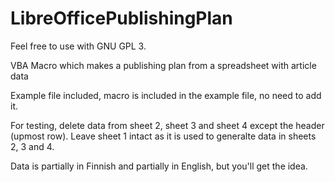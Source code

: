 # LibreOfficePublishingPlan

Feel free to use with GNU GPL 3. 

VBA Macro which makes a publishing plan from a spreadsheet with article data

Example file included, macro is included in the example file, no need to add it. 

For testing, delete data from sheet 2, sheet 3 and sheet 4 except the header (upmost row). Leave 
sheet 1 intact as it is used to generalte data in sheets 2, 3 and 4. 

Data is partially in Finnish and partially in English, but you'll get the idea. 
